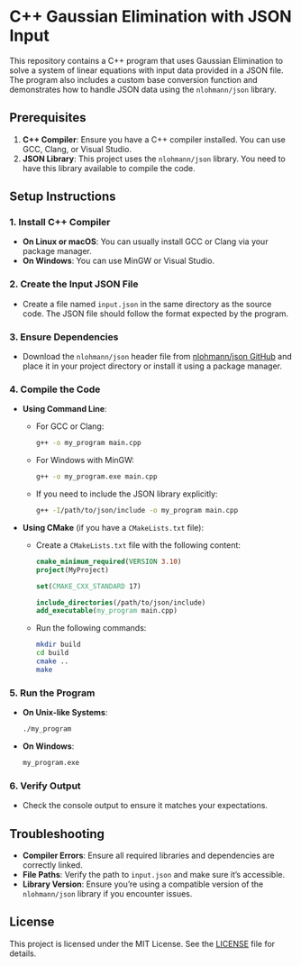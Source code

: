
# C++ Gaussian Elimination with JSON Input

This repository contains a C++ program that uses Gaussian Elimination to solve a system of linear equations with input data provided in a JSON file. The program also includes a custom base conversion function and demonstrates how to handle JSON data using the `nlohmann/json` library.

## Prerequisites

1. **C++ Compiler**: Ensure you have a C++ compiler installed. You can use GCC, Clang, or Visual Studio.
2. **JSON Library**: This project uses the `nlohmann/json` library. You need to have this library available to compile the code.

## Setup Instructions

### 1. Install C++ Compiler

   - **On Linux or macOS**: You can usually install GCC or Clang via your package manager.
   - **On Windows**: You can use MinGW or Visual Studio.

### 2. Create the Input JSON File

   - Create a file named `input.json` in the same directory as the source code. The JSON file should follow the format expected by the program.

### 3. Ensure Dependencies

   - Download the `nlohmann/json` header file from [nlohmann/json GitHub](https://github.com/nlohmann/json) and place it in your project directory or install it using a package manager.

### 4. Compile the Code

   - **Using Command Line**:
     - For GCC or Clang:
       ```sh
       g++ -o my_program main.cpp
       ```
     - For Windows with MinGW:
       ```sh
       g++ -o my_program.exe main.cpp
       ```
     - If you need to include the JSON library explicitly:
       ```sh
       g++ -I/path/to/json/include -o my_program main.cpp
       ```

   - **Using CMake** (if you have a `CMakeLists.txt` file):
     - Create a `CMakeLists.txt` file with the following content:
       ```cmake
       cmake_minimum_required(VERSION 3.10)
       project(MyProject)

       set(CMAKE_CXX_STANDARD 17)

       include_directories(/path/to/json/include)
       add_executable(my_program main.cpp)
       ```
     - Run the following commands:
       ```sh
       mkdir build
       cd build
       cmake ..
       make
       ```

### 5. Run the Program

   - **On Unix-like Systems**:
     ```sh
     ./my_program
     ```
   - **On Windows**:
     ```sh
     my_program.exe
     ```

### 6. Verify Output

   - Check the console output to ensure it matches your expectations.

## Troubleshooting

- **Compiler Errors**: Ensure all required libraries and dependencies are correctly linked.
- **File Paths**: Verify the path to `input.json` and make sure it’s accessible.
- **Library Version**: Ensure you’re using a compatible version of the `nlohmann/json` library if you encounter issues.

## License

This project is licensed under the MIT License. See the [LICENSE](LICENSE) file for details.
